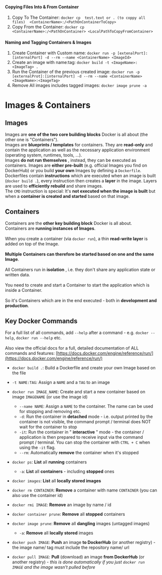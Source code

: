 #### Copying Files Into & From Container

1. Copy To The Container: `docker cp  test.text or . (to coppy all files)  <ContainerName>:/<PathOnContainerToCopy>`
2. Copy From the Container: `docker cp <ContainerName>:/<PathOnContainer> <LocalPathToCopyFromContainer>`

#### Naming and Tagging Containers & Images

1. Create Container with Custom
   name: `docker run -p [extenalPort]:[internalPort] -d --rm --name <ContainerName> <ImageId>`
2. Create an image with name:tag: `docker build -t <ImageName>:<ImageTag> .`
3. Run the Container of the previous created
   image: `docker run -p [externalProt]:[internalPort] -d --rm --name <ContainerName> <ImageName>:<ImageTag>`
4. Remove All images includes tagged images: `docker image prune -a`

# Images & Containers

## Images

Images are **one of the two core building blocks** Docker is all about (the other one is
"Containers").<br>
Images are **blueprints / templates** for containers. They are **read-only** and contain the
application as well as the necessary application environment (operating system, runtimes, tools,
...).<br>
Images **do not run themselves** , instead, they can be executed as containers.
Images are **either pre-built** (e.g. official Images you find on DockerHub) or you build **your own**
Images by defining a `Dockerfile`.<br>
Dockerfiles contain **instructions** which are executed when an image is built (`docker build .`),
every instruction then creates a **layer** in the image. Layers are used to **efficiently rebuild** and
share images.<br>
The `CMD` instruction is special: It's **not executed when the image is built** but when a **container
is created and started** based on that image.

## Containers

Containers are the **other key building block** Docker is all about.<br>
Containers are **running instances of Images**. <br><br>
When you create a container (via `docker run`),
a thin **read-write layer** is added on top of the Image.<br><br>
**Multiple Containers can therefore be started based on one and the same Image**. <br><br>
All Containers run in **isolation** , i.e. they don't share any application state or written data.<br><br>
You need to create and start a Container to start the application which is inside a Container.<br><br>
So it's Containers which are in the end executed - both in **development and production**.

## Key Docker Commands

For a full list of all commands, add `--help` after a command - e.g. `docker --help`, `docker run
--help` etc.<br><br>
Also view the official docs for a full, detailed documentation of ALL commands and features:
[https://docs.docker.com/engine/reference/run/](https://docs.docker.com/engine/reference/run/)<br>

* `docker build .`: Build a Dockerfile and create your own Image based on the file

* `-t NAME:TAG`: Assign a `NAME` and a `TAG` to an image

* `docker run IMAGE_NAME`: Create and start a new container based on image `IMAGENAME` (or
  use the image id)
    * `--name NAME`: Assign a `NAME` to the container. The name can be used for stopping and
      removing etc.
    * `-d`: Run the container in **detached** mode - i.e. output printed by the container is not
      visible, the command prompt / terminal does NOT wait for the container to stop
    * `-it`: Run the container in " **interactive** " mode - the container / application is then
      prepared to receive input via the command prompt / terminal. You can stop the
      container with `CTRL + C` when using the `-it` flag.
    * `--rm`: Automatically **remove** the container when it's stopped


* `docker ps`: **List** all **running** containers
    * `-a`: **List** all **containers** - including **stopped** ones
* `docker images`: **List** all **locally stored images**
* `docker rm CONTAINER`: **Remove** a container with name `CONTAINER` (you can also use the
  container id)
* `docker rmi IMAGE`: **Remove** an image by name / id
* `docker container prune`: **Remove** all **stopped** containers
* `docker image prune`: **Remove** all **dangling** images (untagged images)
    * `-a`: **Remove** all **locally stored** images
* `docker push IMAGE`: **Push** an image **to DockerHub** (or another registry) - the image name/
  tag must include the repository name/ url
* `docker pull IMAGE`: **Pull** (download) an image **from DockerHub** (or another registry) - _this
  is done automatically if you just `docker run IMAGE` and the image wasn't pulled before_


